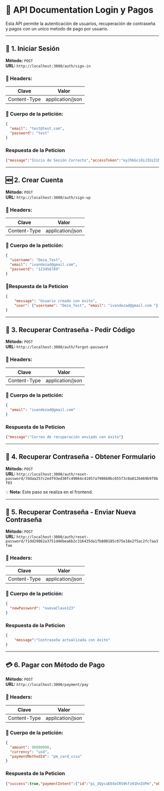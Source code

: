 # 📌 API Documentation Login y Pagos

Esta API permite la autenticación de usuarios, recuperación de contraseña y pagos con un unico metodo de pago por usuario.

---

## 🔑 1. Iniciar Sesión
**Método:** `POST`  
**URL:** `http://localhost:3000/auth/sign-in`  

### 📌 Headers:
| Clave        | Valor               |
|-------------|--------------------|
| Content-Type | application/json  |

### 📌 Cuerpo de la petición:
~~~json
{
  "email": "test@test.com",
  "password": "test"
}
~~~

### Respuesta de la Peticion
~~~json
{"message":"Inicio de Sesión Correcto","accessToken":"eyJhbGciOiJIUzI1NiIsInR5cCI6IkpXVCJ9.eyJpZCI6NCwiZW1haWwiOiJpdmFuZGV6YWRAZ21haWwuY29tIiwiaWF0IjoxNzQxMDIyNDA1LCJleHAiOjE3NDEwMjk2MDV9.FAqyoSUN8R9IwzlrPzN35iHQP91H8keAxMvau48nlGA","refreshToken":"eyJhbGciOiJIUzI1NiIsInR5cCI6IkpXVCJ9.eyJpZCI6NCwiZW1haWwiOiJpdmFuZGV6YWRAZ21haWwuY29tIiwiaWF0IjoxNzQxMDIyNDA1LCJleHAiOjE3NDE2MjcyMDV9.3W9rw8J6GN50RSZ7E2vukqUb7tQQGNjTxVyGDE1iZJo"}
~~~

---

## 🆕 2. Crear Cuenta
**Método:** `POST`  
**URL:** `http://localhost:3000/auth/sign-up`  

### 📌 Headers:
| Clave        | Valor               |
|-------------|--------------------|
| Content-Type | application/json  |

### 📌 Cuerpo de la petición:
~~~json
{
  "username": "Deza_Test",
  "email": "ivandezad@gmail.com",
  "password": "123456789"
}
~~~

### 📌Respuesta de la Peticion
~~~json
{
    "message": "Usuario creado con éxito",
    "user": {"username": "Deza_Test", "email": "ivandezad@gmail.com "}
}
~~~

---

## 🔄 3. Recuperar Contraseña - Pedir Código
**Método:** `POST`  
**URL:** `http://localhost:3000/auth/forgot-password`  

### 📌 Headers:
| Clave        | Valor               |
|-------------|--------------------|
| Content-Type | application/json  |

### 📌 Cuerpo de la petición:
~~~json
{
  "email": "ivandezad@gmail.com"
}
~~~

### Respuesta de la Peticion
~~~json
{"message":"Correo de recuperación enviado con éxito"}
~~~

---

## 📩 4. Recuperar Contraseña - Obtener Formulario
**Método:** `POST`  
**URL:**
`http://localhost:3000/auth/reset-password/7ddaa257c2edf93ed30fc49864c41057a7986b0bc655f3c0a812b469b9f8bf03`

💡 **Nota:** Este paso se realiza en el frontend.

---

## 🔑 5. Recuperar Contraseña - Enviar Nueva Contraseña
**Método:** `POST`  
**URL:**
`http://localhost:3000/auth/reset-password/71dd29862a3751d46bea6b2c316435da1fb800185c075e18e2f5ac2fc7aa3fae`  

### 📌 Headers:
| Clave        | Valor               |
|-------------|--------------------|
| Content-Type | application/json  |

### 📌 Cuerpo de la petición:
~~~json
{
  "newPassword": "nuevaClave123"
}
~~~

### Respuesta de la Peticion
~~~json
{
    "message":"Contraseña actualizada con éxito"
}
~~~
---

## 💳 6. Pagar con Método de Pago
**Método:** `POST`  
**URL:** `http://localhost:3000/payment/pay`  

### 📌 Headers:
| Clave        | Valor               |
|-------------|--------------------|
| Content-Type | application/json  |

### 📌 Cuerpo de la petición:
~~~json
{
  "amount": 90000000,
  "currency": "usd",
  "paymentMethodId": "pm_card_visa"
}
~~~

### Respuesta de la Peticion
~~~json
{"success":true,"paymentIntent":{"id":"pi_3QycaEE4oCRS9kfz01hnIVPm","object":"payment_intent","amount":90000000,"amount_capturable":0,"amount_details":{"tip":{}},"amount_received":90000000,"application":null,"application_fee_amount":null,"automatic_payment_methods":{"allow_redirects":"never","enabled":true},"canceled_at":null,"cancellation_reason":null,"capture_method":"automatic_async","client_secret":"pi_3QycaEE4oCRS9kfz01hnIVPm_secret_mRRKQlE25i2RLj5RRYOfxwFmh","confirmation_method":"automatic","created":1741022114,"currency":"usd","customer":null,"description":null,"invoice":null,"last_payment_error":null,"latest_charge":"ch_3QycaEE4oCRS9kfz0KunnGFm","livemode":false,"metadata":{},"next_action":null,"on_behalf_of":null,"payment_method":"pm_1QycaEE4oCRS9kfzZukBKjPC","payment_method_configuration_details":{"id":"pmc_1QrelFE4oCRS9kfzbrndra5K","parent":null},"payment_method_options":{"card":{"installments":null,"mandate_options":null,"network":null,"request_three_d_secure":"automatic"},"link":{"persistent_token":null}},"payment_method_types":["card","link"],"processing":null,"receipt_email":null,"review":null,"setup_future_usage":null,"shipping":null,"source":null,"statement_descriptor":null,"statement_descriptor_suffix":null,"status":"succeeded","transfer_data":null,"transfer_group":null}
~~~


